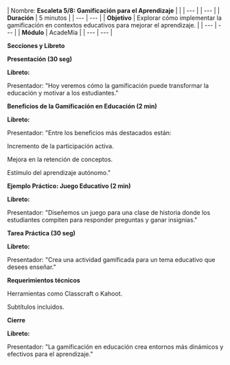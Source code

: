 | Nombre: **Escaleta 5/8: Gamificación para el Aprendizaje** |     |
| --- |     | --- |
| **Duración** | 5 minutos |
| --- | --- |
| **Objetivo** | Explorar cómo implementar la gamificación en contextos educativos para mejorar el aprendizaje. |
| --- | --- |
| **Módulo** | AcadeMía |
| --- | --- |

**Secciones y Libreto**

**Presentación (30 seg)**

**Libreto:**

Presentador: "Hoy veremos cómo la gamificación puede transformar la educación y motivar a los estudiantes."

**Beneficios de la Gamificación en Educación (2 min)**

**Libreto:**

Presentador: "Entre los beneficios más destacados están:

Incremento de la participación activa.

Mejora en la retención de conceptos.

Estímulo del aprendizaje autónomo."

**Ejemplo Práctico: Juego Educativo (2 min)**

**Libreto:**

Presentador: "Diseñemos un juego para una clase de historia donde los estudiantes compiten para responder preguntas y ganar insignias."

**Tarea Práctica (30 seg)**

**Libreto:**

Presentador: "Crea una actividad gamificada para un tema educativo que desees enseñar."

**Requerimientos técnicos**

Herramientas como Classcraft o Kahoot.

Subtítulos incluidos.

**Cierre**

**Libreto:**

Presentador: "La gamificación en educación crea entornos más dinámicos y efectivos para el aprendizaje."